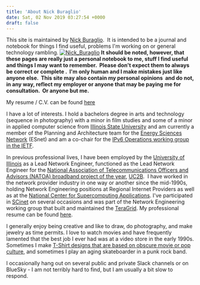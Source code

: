 ```yaml
---
title: 'About Nick Buraglio'
date: Sat, 02 Nov 2019 03:27:54 +0000
draft: false
---
```


This site is maintained by [Nick Buraglio](http://linkedin.com/in/buraglio/).  It is intended to be a journal and notebook for things I find useful, problems I'm working on or general technology rambling. [![Nick_Buraglio](https://www.ietf.org/lib/dt/media/photo/NB-BW_ea24tzu.jpg)](https://www.ietf.org/lib/dt/media/photo/NB-BW_ea24tzu.jpg) **It should be noted, however, that these pages are really just a personal notebook to me, stuff I find useful and things I may want to remember.  Please don't expect them to always be correct or complete .  I'm only human and I make mistakes just like anyone else.  This site may also contain my personal opinions  and do not, in any way, reflect my employer or anyone that may be paying me for consultation.  Or anyone but me.**

My resume / C.V. can be found [here](https://www.github.com/buraglio/resume/)

I have a lot of interests. I hold a bachelors degree in arts and technology (sequence in photography) with a minor in film studies and some of a minor in applied computer science from [Illinois State University](https://ilstu.edu/) and am currently a member of the Planning and Architecture team for the [Energy Sciences Network](https://www.es.net) (ESnet) and am a co-chair for the [IPv6 Operations working group in the IETF](https://datatracker.ietf.org/wg/v6ops/about/).  

In previous professional lives, I have been employed by the [University of Illinois](https://www.illinois.edu/) as a Lead Network Engineer, functioned as the Lead Network Engineer for the [National Association of Telecommunications Officers and Advisors (NATOA) broadband project of the year](http://uc2b.net/2012/09/13/uc2b-awarded-national-association-of-telecommunications-officers-and-advisors-natoa-2012-community-broadband-project-of-the-year/), [UC2B](http://uc2b.net/).  I have worked in the network provider industry in one way or another since the mid-1990s, holding Network Engineering positions at Regional Internet Providers as well as at the [National Center for Supercomputing Applications](https://www.ncsa.uiuc.edu/). I've participated in [SCinet](https://scinet.supercomp.org/) on several occasions and was part of the Network Engineering working group that built and maintained the [TeraGrid](https://www.teragrid.org/). My professional resume can be found [here](https://github.com/buraglio/resume/).

I generally enjoy being creative and like to draw, do photography, and make jewelry as time permits. I love to watch movies and have frequently lamented that the best job I ever had was at a video store in the early 1990s. Sometimes I make [T-Shirt designs that are based on obscure movie or pop culture](https://www.teepublic.com/user/cinematic-omelete-studios), and sometimes I play an aging skateboarder in a punk rock band.

I occasionally hang out on several public and private Slack channels or on BlueSky - I am not terribly hard to find, but I am usually a bit slow to respond.
